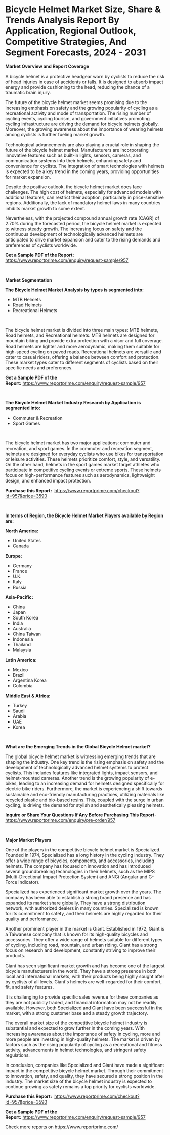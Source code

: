 <p><h1>Bicycle Helmet Market Size, Share & Trends Analysis Report By Application, Regional Outlook, Competitive Strategies, And Segment Forecasts, 2024 - 2031</h1></p><p><strong>Market Overview and Report Coverage</strong></p>
<p><p>A bicycle helmet is a protective headgear worn by cyclists to reduce the risk of head injuries in case of accidents or falls. It is designed to absorb impact energy and provide cushioning to the head, reducing the chance of a traumatic brain injury.</p><p>The future of the bicycle helmet market seems promising due to the increasing emphasis on safety and the growing popularity of cycling as a recreational activity and mode of transportation. The rising number of cycling events, cycling tourism, and government initiatives promoting cycling infrastructure are driving the demand for bicycle helmets globally. Moreover, the growing awareness about the importance of wearing helmets among cyclists is further fueling market growth.</p><p>Technological advancements are also playing a crucial role in shaping the future of the bicycle helmet market. Manufacturers are incorporating innovative features such as built-in lights, sensors, cameras, and communication systems into their helmets, enhancing safety and convenience for cyclists. The integration of smart technologies with helmets is expected to be a key trend in the coming years, providing opportunities for market expansion.</p><p>Despite the positive outlook, the bicycle helmet market does face challenges. The high cost of helmets, especially for advanced models with additional features, can restrict their adoption, particularly in price-sensitive regions. Additionally, the lack of mandatory helmet laws in many countries inhibits market growth to some extent.</p><p>Nevertheless, with the projected compound annual growth rate (CAGR) of 2.70% during the forecasted period, the bicycle helmet market is expected to witness steady growth. The increasing focus on safety and the continuous development of technologically advanced helmets are anticipated to drive market expansion and cater to the rising demands and preferences of cyclists worldwide.</p></p>
<p><strong>Get a Sample PDF of the Report:</strong> <a href="https://www.reportprime.com/enquiry/request-sample/957">https://www.reportprime.com/enquiry/request-sample/957</a></p>
<p>&nbsp;</p>
<p><strong>Market Segmentation</strong></p>
<p><strong>The Bicycle Helmet Market Analysis by types is segmented into:</strong></p>
<p><ul><li>MTB Helmets</li><li>Road Helmets</li><li>Recreational Helmets</li></ul></p>
<p>&nbsp;</p>
<p><p>The bicycle helmet market is divided into three main types: MTB helmets, Road helmets, and Recreational helmets. MTB helmets are designed for mountain biking and provide extra protection with a visor and full coverage. Road helmets are lighter and more aerodynamic, making them suitable for high-speed cycling on paved roads. Recreational helmets are versatile and cater to casual riders, offering a balance between comfort and protection. These market types cater to different segments of cyclists based on their specific needs and preferences.</p></p>
<p><strong>Get a Sample PDF of the Report:</strong>&nbsp;<a href="https://www.reportprime.com/enquiry/request-sample/957">https://www.reportprime.com/enquiry/request-sample/957</a></p>
<p>&nbsp;</p>
<p><strong>The Bicycle Helmet Market Industry Research by Application is segmented into:</strong></p>
<p><ul><li>Commuter & Recreation</li><li>Sport Games</li></ul></p>
<p>&nbsp;</p>
<p><p>The bicycle helmet market has two major applications: commuter and recreation, and sport games. In the commuter and recreation segment, helmets are designed for everyday cyclists who use bikes for transportation or leisure activities. These helmets prioritize comfort, style, and versatility. On the other hand, helmets in the sport games market target athletes who participate in competitive cycling events or extreme sports. These helmets focus on high-performance features such as aerodynamics, lightweight design, and enhanced impact protection.</p></p>
<p><strong>Purchase this Report:</strong>&nbsp; <a href="https://www.reportprime.com/checkout?id=957&price=3590">https://www.reportprime.com/checkout?id=957&price=3590</a></p>
<p>&nbsp;</p>
<p><strong>In terms of Region, the Bicycle Helmet Market Players available by Region are:</strong></p>
<p>
    <p> <strong> North America: </strong>
        <ul>
            <li>United States</li>
            <li>Canada</li>
        </ul>
        </p> 
    <p> <strong> Europe: </strong>
        <ul>
            <li>Germany</li>
            <li>France</li>
            <li>U.K.</li>
            <li>Italy</li>
            <li>Russia</li>
        </ul>
        </p> 
    <p> <strong> Asia-Pacific: </strong>
        <ul>
            <li>China</li>
            <li>Japan</li>
            <li>South Korea</li>
            <li>India</li>
            <li>Australia</li>
            <li>China Taiwan</li>
            <li>Indonesia</li>
            <li>Thailand</li>
            <li>Malaysia</li>
        </ul>
        </p> 
    <p> <strong> Latin America: </strong>
        <ul>
            <li>Mexico</li>
            <li>Brazil</li>
            <li>Argentina Korea</li>
            <li>Colombia</li>
        </ul>
        </p> 
    <p> <strong> Middle East & Africa: </strong>
        <ul>
            <li>Turkey</li>
            <li>Saudi</li>
            <li>Arabia</li>
            <li>UAE</li>
            <li>Korea</li>
        </ul>
    </p>
    </p>
<p>&nbsp;</p>
<p><strong>What are the Emerging Trends in the Global Bicycle Helmet market?</strong></p>
<p><p>The global bicycle helmet market is witnessing emerging trends that are shaping the industry. One key trend is the rising emphasis on safety and the development of technologically advanced helmet systems to protect cyclists. This includes features like integrated lights, impact sensors, and helmet-mounted cameras. Another trend is the growing popularity of e-bikes, leading to an increasing demand for helmets designed specifically for electric bike riders. Furthermore, the market is experiencing a shift towards sustainable and eco-friendly manufacturing practices, utilizing materials like recycled plastic and bio-based resins. This, coupled with the surge in urban cycling, is driving the demand for stylish and aesthetically pleasing helmets.</p></p>
<p><strong>Inquire or Share Your Questions If Any Before Purchasing This Report</strong>- <a href="https://www.reportprime.com/enquiry/pre-order/957">https://www.reportprime.com/enquiry/pre-order/957</a></p>
<p>&nbsp;</p>
<p><strong>Major Market Players</strong></p>
<p><p>One of the players in the competitive bicycle helmet market is Specialized. Founded in 1974, Specialized has a long history in the cycling industry. They offer a wide range of bicycles, components, and accessories, including helmets. The company has focused on innovation and has introduced several groundbreaking technologies in their helmets, such as the MIPS (Multi-Directional Impact Protection System) and ANGi (Angular and G-Force Indicator).</p><p>Specialized has experienced significant market growth over the years. The company has been able to establish a strong brand presence and has expanded its market share globally. They have a strong distribution network, with authorized dealers in many countries. Specialized is known for its commitment to safety, and their helmets are highly regarded for their quality and performance.</p><p>Another prominent player in the market is Giant. Established in 1972, Giant is a Taiwanese company that is known for its high-quality bicycles and accessories. They offer a wide range of helmets suitable for different types of cycling, including road, mountain, and urban riding. Giant has a strong focus on research and development, constantly striving to improve their products.</p><p>Giant has seen significant market growth and has become one of the largest bicycle manufacturers in the world. They have a strong presence in both local and international markets, with their products being highly sought after by cyclists of all levels. Giant's helmets are well-regarded for their comfort, fit, and safety features.</p><p>It is challenging to provide specific sales revenue for these companies as they are not publicly traded, and financial information may not be readily available. However, both Specialized and Giant have been successful in the market, with a strong customer base and a steady growth trajectory.</p><p>The overall market size of the competitive bicycle helmet industry is substantial and expected to grow further in the coming years. With increasing awareness about the importance of safety in cycling, more and more people are investing in high-quality helmets. The market is driven by factors such as the rising popularity of cycling as a recreational and fitness activity, advancements in helmet technologies, and stringent safety regulations.</p><p>In conclusion, companies like Specialized and Giant have made a significant impact in the competitive bicycle helmet market. Through their commitment to innovation, safety, and quality, they have secured a strong position in the industry. The market size of the bicycle helmet industry is expected to continue growing as safety remains a top priority for cyclists worldwide.</p></p>
<p><strong>Purchase this Report:</strong>&nbsp;&nbsp;<a href="https://www.reportprime.com/checkout?id=957&price=3590">https://www.reportprime.com/checkout?id=957&price=3590</a></p>
<p></p>
<p><strong>Get a Sample PDF of the Report:</strong>&nbsp;<a href="https://www.reportprime.com/enquiry/request-sample/957">https://www.reportprime.com/enquiry/request-sample/957</a></p>
<p>Check more reports on https://www.reportprime.com/</p>